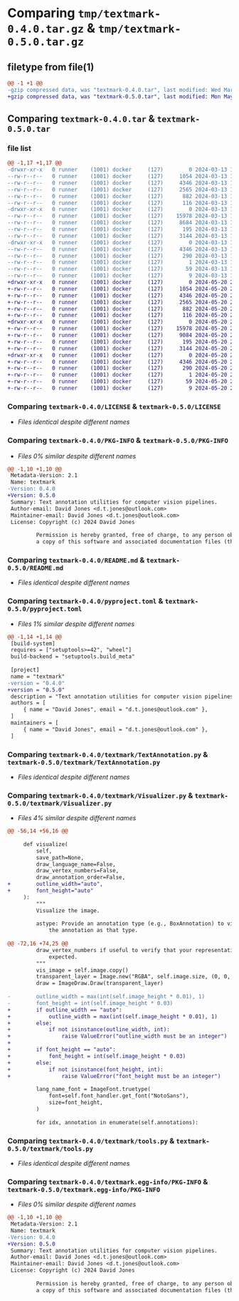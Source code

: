 # Comparing `tmp/textmark-0.4.0.tar.gz` & `tmp/textmark-0.5.0.tar.gz`

## filetype from file(1)

```diff
@@ -1 +1 @@
-gzip compressed data, was "textmark-0.4.0.tar", last modified: Wed Mar 13 18:20:19 2024, max compression
+gzip compressed data, was "textmark-0.5.0.tar", last modified: Mon May 20 23:04:32 2024, max compression
```

## Comparing `textmark-0.4.0.tar` & `textmark-0.5.0.tar`

### file list

```diff
@@ -1,17 +1,17 @@
-drwxr-xr-x   0 runner    (1001) docker     (127)        0 2024-03-13 18:20:19.046773 textmark-0.4.0/
--rw-r--r--   0 runner    (1001) docker     (127)     1054 2024-03-13 18:20:14.000000 textmark-0.4.0/LICENSE
--rw-r--r--   0 runner    (1001) docker     (127)     4346 2024-03-13 18:20:19.046773 textmark-0.4.0/PKG-INFO
--rw-r--r--   0 runner    (1001) docker     (127)     2565 2024-03-13 18:20:14.000000 textmark-0.4.0/README.md
--rw-r--r--   0 runner    (1001) docker     (127)      882 2024-03-13 18:20:14.000000 textmark-0.4.0/pyproject.toml
--rw-r--r--   0 runner    (1001) docker     (127)      116 2024-03-13 18:20:19.046773 textmark-0.4.0/setup.cfg
-drwxr-xr-x   0 runner    (1001) docker     (127)        0 2024-03-13 18:20:19.046773 textmark-0.4.0/textmark/
--rw-r--r--   0 runner    (1001) docker     (127)    15978 2024-03-13 18:20:14.000000 textmark-0.4.0/textmark/TextAnnotation.py
--rw-r--r--   0 runner    (1001) docker     (127)     8684 2024-03-13 18:20:14.000000 textmark-0.4.0/textmark/Visualizer.py
--rw-r--r--   0 runner    (1001) docker     (127)      195 2024-03-13 18:20:14.000000 textmark-0.4.0/textmark/__init__.py
--rw-r--r--   0 runner    (1001) docker     (127)     3144 2024-03-13 18:20:14.000000 textmark-0.4.0/textmark/tools.py
-drwxr-xr-x   0 runner    (1001) docker     (127)        0 2024-03-13 18:20:19.046773 textmark-0.4.0/textmark.egg-info/
--rw-r--r--   0 runner    (1001) docker     (127)     4346 2024-03-13 18:20:19.000000 textmark-0.4.0/textmark.egg-info/PKG-INFO
--rw-r--r--   0 runner    (1001) docker     (127)      290 2024-03-13 18:20:19.000000 textmark-0.4.0/textmark.egg-info/SOURCES.txt
--rw-r--r--   0 runner    (1001) docker     (127)        1 2024-03-13 18:20:19.000000 textmark-0.4.0/textmark.egg-info/dependency_links.txt
--rw-r--r--   0 runner    (1001) docker     (127)       59 2024-03-13 18:20:19.000000 textmark-0.4.0/textmark.egg-info/requires.txt
--rw-r--r--   0 runner    (1001) docker     (127)        9 2024-03-13 18:20:19.000000 textmark-0.4.0/textmark.egg-info/top_level.txt
+drwxr-xr-x   0 runner    (1001) docker     (127)        0 2024-05-20 23:04:32.936237 textmark-0.5.0/
+-rw-r--r--   0 runner    (1001) docker     (127)     1054 2024-05-20 23:04:28.000000 textmark-0.5.0/LICENSE
+-rw-r--r--   0 runner    (1001) docker     (127)     4346 2024-05-20 23:04:32.936237 textmark-0.5.0/PKG-INFO
+-rw-r--r--   0 runner    (1001) docker     (127)     2565 2024-05-20 23:04:28.000000 textmark-0.5.0/README.md
+-rw-r--r--   0 runner    (1001) docker     (127)      882 2024-05-20 23:04:28.000000 textmark-0.5.0/pyproject.toml
+-rw-r--r--   0 runner    (1001) docker     (127)      116 2024-05-20 23:04:32.936237 textmark-0.5.0/setup.cfg
+drwxr-xr-x   0 runner    (1001) docker     (127)        0 2024-05-20 23:04:32.936237 textmark-0.5.0/textmark/
+-rw-r--r--   0 runner    (1001) docker     (127)    15978 2024-05-20 23:04:28.000000 textmark-0.5.0/textmark/TextAnnotation.py
+-rw-r--r--   0 runner    (1001) docker     (127)     9084 2024-05-20 23:04:28.000000 textmark-0.5.0/textmark/Visualizer.py
+-rw-r--r--   0 runner    (1001) docker     (127)      195 2024-05-20 23:04:28.000000 textmark-0.5.0/textmark/__init__.py
+-rw-r--r--   0 runner    (1001) docker     (127)     3144 2024-05-20 23:04:28.000000 textmark-0.5.0/textmark/tools.py
+drwxr-xr-x   0 runner    (1001) docker     (127)        0 2024-05-20 23:04:32.936237 textmark-0.5.0/textmark.egg-info/
+-rw-r--r--   0 runner    (1001) docker     (127)     4346 2024-05-20 23:04:32.000000 textmark-0.5.0/textmark.egg-info/PKG-INFO
+-rw-r--r--   0 runner    (1001) docker     (127)      290 2024-05-20 23:04:32.000000 textmark-0.5.0/textmark.egg-info/SOURCES.txt
+-rw-r--r--   0 runner    (1001) docker     (127)        1 2024-05-20 23:04:32.000000 textmark-0.5.0/textmark.egg-info/dependency_links.txt
+-rw-r--r--   0 runner    (1001) docker     (127)       59 2024-05-20 23:04:32.000000 textmark-0.5.0/textmark.egg-info/requires.txt
+-rw-r--r--   0 runner    (1001) docker     (127)        9 2024-05-20 23:04:32.000000 textmark-0.5.0/textmark.egg-info/top_level.txt
```

### Comparing `textmark-0.4.0/LICENSE` & `textmark-0.5.0/LICENSE`

 * *Files identical despite different names*

### Comparing `textmark-0.4.0/PKG-INFO` & `textmark-0.5.0/PKG-INFO`

 * *Files 0% similar despite different names*

```diff
@@ -1,10 +1,10 @@
 Metadata-Version: 2.1
 Name: textmark
-Version: 0.4.0
+Version: 0.5.0
 Summary: Text annotation utilities for computer vision pipelines.
 Author-email: David Jones <d.t.jones@outlook.com>
 Maintainer-email: David Jones <d.t.jones@outlook.com>
 License: Copyright (c) 2024 David Jones
         
         Permission is hereby granted, free of charge, to any person obtaining
         a copy of this software and associated documentation files (the
```

### Comparing `textmark-0.4.0/README.md` & `textmark-0.5.0/README.md`

 * *Files identical despite different names*

### Comparing `textmark-0.4.0/pyproject.toml` & `textmark-0.5.0/pyproject.toml`

 * *Files 1% similar despite different names*

```diff
@@ -1,14 +1,14 @@
 [build-system]
 requires = ["setuptools>=42", "wheel"]
 build-backend = "setuptools.build_meta"
 
 [project]
 name = "textmark"
-version = "0.4.0"
+version = "0.5.0"
 description = "Text annotation utilities for computer vision pipelines."
 authors = [
     { name = "David Jones", email = "d.t.jones@outlook.com" },
 ]
 maintainers = [
     { name = "David Jones", email = "d.t.jones@outlook.com" },
 ]
```

### Comparing `textmark-0.4.0/textmark/TextAnnotation.py` & `textmark-0.5.0/textmark/TextAnnotation.py`

 * *Files identical despite different names*

### Comparing `textmark-0.4.0/textmark/Visualizer.py` & `textmark-0.5.0/textmark/Visualizer.py`

 * *Files 4% similar despite different names*

```diff
@@ -56,14 +56,16 @@
 
     def visualize(
         self,
         save_path=None,
         draw_language_name=False,
         draw_vertex_numbers=False,
         draw_annotation_order=False,
+        outline_width="auto",
+        font_height="auto"
     ):
         """
         Visualize the image.
 
         astype: Provide an annotation type (e.g., BoxAnnotation) to visualize
             the annotation as that type.
 
@@ -72,16 +74,25 @@
         draw_vertex_numbers if useful to verify that your representation is
             expected.
         """
         vis_image = self.image.copy()
         transparent_layer = Image.new("RGBA", self.image.size, (0, 0, 0, 0))
         draw = ImageDraw.Draw(transparent_layer)
 
-        outline_width = max(int(self.image_height * 0.01), 1)
-        font_height = int(self.image_height * 0.03)
+        if outline_width == "auto":
+            outline_width = max(int(self.image_height * 0.01), 1)
+        else:
+            if not isinstance(outline_width, int):
+                raise ValueError("outline_width must be an integer")
+
+        if font_height == "auto":
+            font_height = int(self.image_height * 0.03)
+        else:
+            if not isinstance(font_height, int):
+                raise ValueError("font_height must be an integer")
 
         lang_name_font = ImageFont.truetype(
             font=self.font_handler.get_font("NotoSans"),
             size=font_height,
         )
 
         for idx, annotation in enumerate(self.annotations):
```

### Comparing `textmark-0.4.0/textmark/tools.py` & `textmark-0.5.0/textmark/tools.py`

 * *Files identical despite different names*

### Comparing `textmark-0.4.0/textmark.egg-info/PKG-INFO` & `textmark-0.5.0/textmark.egg-info/PKG-INFO`

 * *Files 0% similar despite different names*

```diff
@@ -1,10 +1,10 @@
 Metadata-Version: 2.1
 Name: textmark
-Version: 0.4.0
+Version: 0.5.0
 Summary: Text annotation utilities for computer vision pipelines.
 Author-email: David Jones <d.t.jones@outlook.com>
 Maintainer-email: David Jones <d.t.jones@outlook.com>
 License: Copyright (c) 2024 David Jones
         
         Permission is hereby granted, free of charge, to any person obtaining
         a copy of this software and associated documentation files (the
```

